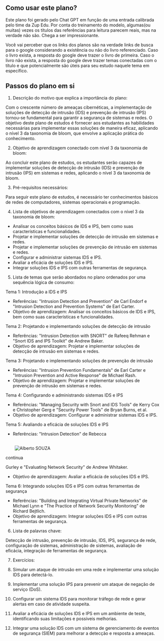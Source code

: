 ## Como usar este plano?

Este plano foi gerado pelo Chat GPT em função de uma entrada calibrada pelo time da Zup Edu. Por conta do treinamento do modelo, algumas(ou muitas) vezes os títulos das referências para leitura parecem reais, mas na verdade não são. Chega a ser impressionante. 

Você vai perceber que os links dos planos são na verdade links de busca para o google considerando a existência ou não do livro referenciado. Caso o livro exista, a resposta do google deve trazer o livro de primeira. Caso o livro não exista, a resposta do google deve trazer temas conectadas com o título e que potencialmente são úteis para seu estudo naquele tema em específico. 

## Passos do plano em si

1.  Descrição do motivo que explica a importância do plano:

Com o crescente número de ameaças cibernéticas, a implementação de soluções de detecção de intrusão (IDS) e prevenção de intrusão (IPS) tornou-se fundamental para garantir a segurança de sistemas e redes. O objetivo deste plano de estudos é fornecer aos estudantes as habilidades necessárias para implementar essas soluções de maneira eficaz, aplicando o nível 3 da taxonomia de bloom, que envolve a aplicação prática do conhecimento.

2.  Objetivo de aprendizagem conectado com nível 3 da taxonomia de bloom:

Ao concluir este plano de estudos, os estudantes serão capazes de implementar soluções de detecção de intrusão (IDS) e prevenção de intrusão (IPS) em sistemas e redes, aplicando o nível 3 da taxonomia de bloom.

3.  Pré-requisitos necessários:

Para seguir este plano de estudos, é necessário ter conhecimentos básicos de redes de computadores, sistemas operacionais e programação.

4.  Lista de objetivos de aprendizagem conectados com o nível 3 da taxonomia de bloom:

*   Analisar os conceitos básicos de IDS e IPS, bem como suas características e funcionalidades.
*   Projetar e implementar soluções de detecção de intrusão em sistemas e redes.
*   Projetar e implementar soluções de prevenção de intrusão em sistemas e redes.
*   Configurar e administrar sistemas IDS e IPS.
*   Avaliar a eficácia de soluções IDS e IPS.
*   Integrar soluções IDS e IPS com outras ferramentas de segurança.

5.  Lista de temas que serão abordados no plano ordenados por uma sequência lógica de consumo:

Tema 1: Introdução a IDS e IPS

*   Referências: "Intrusion Detection and Prevention" de Carl Endorf e "Intrusion Detection and Prevention Systems" de Earl Carter.
*   Objetivo de aprendizagem: Analisar os conceitos básicos de IDS e IPS, bem como suas características e funcionalidades.

Tema 2: Projetando e implementando soluções de detecção de intrusão

*   Referências: "Intrusion Detection with SNORT" de Rafeeq Rehman e "Snort IDS and IPS Toolkit" de Andrew Baker.
*   Objetivo de aprendizagem: Projetar e implementar soluções de detecção de intrusão em sistemas e redes.

Tema 3: Projetando e implementando soluções de prevenção de intrusão

*   Referências: "Intrusion Prevention Fundamentals" de Earl Carter e "Intrusion Prevention and Active Response" de Michael Rash.
*   Objetivo de aprendizagem: Projetar e implementar soluções de prevenção de intrusão em sistemas e redes.

Tema 4: Configurando e administrando sistemas IDS e IPS

*   Referências: "Managing Security with Snort and IDS Tools" de Kerry Cox e Christopher Gerg e "Security Power Tools" de Bryan Burns, et al.
*   Objetivo de aprendizagem: Configurar e administrar sistemas IDS e IPS.

Tema 5: Avaliando a eficácia de soluções IDS e IPS

*   Referências: "Intrusion Detection" de Rebecca

![](data:image/svg+xml,%3csvg%20xmlns=%27http://www.w3.org/2000/svg%27%20version=%271.1%27%20width=%2730%27%20height=%2730%27/%3e)![Alberto SOUZA](/_next/image?url=https%3A%2F%2Flh3.googleusercontent.com%2Fa%2FAEdFTp54tSlfFS-8gBnA9N2_VrPAGaLfkaBkj64fqQXqaQ%3Ds96-c&w=64&q=75)

continua

Gurley e "Evaluating Network Security" de Andrew Whitaker.

*   Objetivo de aprendizagem: Avaliar a eficácia de soluções IDS e IPS.

Tema 6: Integrando soluções IDS e IPS com outras ferramentas de segurança

*   Referências: "Building and Integrating Virtual Private Networks" de Michael Lynn e "The Practice of Network Security Monitoring" de Richard Bejtlich.
*   Objetivo de aprendizagem: Integrar soluções IDS e IPS com outras ferramentas de segurança.

6.  Lista de palavras chave:

Detecção de intrusão, prevenção de intrusão, IDS, IPS, segurança de rede, configuração de sistemas, administração de sistemas, avaliação de eficácia, integração de ferramentas de segurança.

7.  Exercícios:
    
8.  Simular um ataque de intrusão em uma rede e implementar uma solução IDS para detectá-lo.
    
9.  Implementar uma solução IPS para prevenir um ataque de negação de serviço (DoS).
    
10.  Configurar um sistema IDS para monitorar tráfego de rede e gerar alertas em caso de atividade suspeita.
    
11.  Avaliar a eficácia de soluções IDS e IPS em um ambiente de teste, identificando suas limitações e possíveis melhorias.
    
12.  Integrar uma solução IDS com um sistema de gerenciamento de eventos de segurança (SIEM) para melhorar a detecção e resposta a ameaças.
